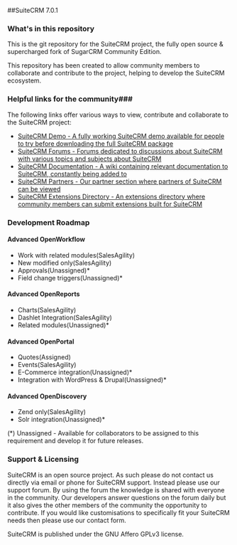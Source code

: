##SuiteCRM 7.0.1

### What's in this repository ###

This is the git repository for the SuiteCRM project, the fully open source & supercharged fork of SugarCRM Community Edition.

This repository has been created to allow community members to collaborate and contribute to the project, helping to develop the SuiteCRM ecosystem.

### Helpful links for the community###

The following links offer various ways to view, contribute and collaborate to the SuiteCRM project:


+ [SuiteCRM Demo - A fully working SuiteCRM demo available for people to try before downloading the full SuiteCRM package][suitecrm_demo]
+ [SuiteCRM Forums - Forums dedicated to discussions about SuiteCRM with various topics and subjects about SuiteCRM][suitecrm_forums]
+ [SuiteCRM Documentation - A wiki containing relevant documentation to SuiteCRM, constantly being added to][suitecrm_docs]
+ [SuiteCRM Partners - Our partner section where partners of SuiteCRM can be viewed][suitecrm_partners]
+ [SuiteCRM Extensions Directory - An extensions directory where community members can submit extensions built for SuiteCRM][suitecrm_ext]

[suitecrm_demo]: http://suitecrm.com/index.php/advanced-stuff
[suitecrm_forums]: http://suitecrm.com/index.php/forum
[suitecrm_docs]: http://suitecrm.com/index.php/suitecrm-the-sugarcrm-fork
[suitecrm_partners]: http://suitecrm.com/index.php/suitecrm-partners
[suitecrm_ext]: http://suitecrm.com/index.php/suitecrm-extensions

### Development Roadmap ###

#### Advanced OpenWorkflow ####
+ Work with related modules(SalesAgility) 
+ New modified only(SalesAgility) 
+ Approvals(Unassigned)*
+ Field change triggers(Unassigned)*

#### Advanced OpenReports ####
+ Charts(SalesAgility) 
+ Dashlet Integration(SalesAgility) 
+ Related modules(Unassigned)*

#### Advanced OpenPortal ####
+ Quotes(Assigned) 
+ Events(SalesAgility) 
+ E-Commerce integration(Unassigned)*
+ Integration with WordPress & Drupal(Unassigned)*

#### Advanced OpenDiscovery ####
+ Zend only(SalesAgility) 
+ Solr integration(Unassigned)*

(*) Unassigned - Available for collaborators to be assigned to this requirement and develop it for future releases.

### Support & Licensing ###

SuiteCRM is an open source project. As such please do not contact us directly via email or phone for SuiteCRM support. Instead please use our support forum. By using the forum the knowledge is shared with everyone in the community. Our developers answer questions on the forum daily but it also gives the other members of the community the opportunity to contribute. If you would like customisations to specifically fit your SuiteCRM  needs then please use our contact form.

SuiteCRM is published under the GNU Affero GPLv3 license.

